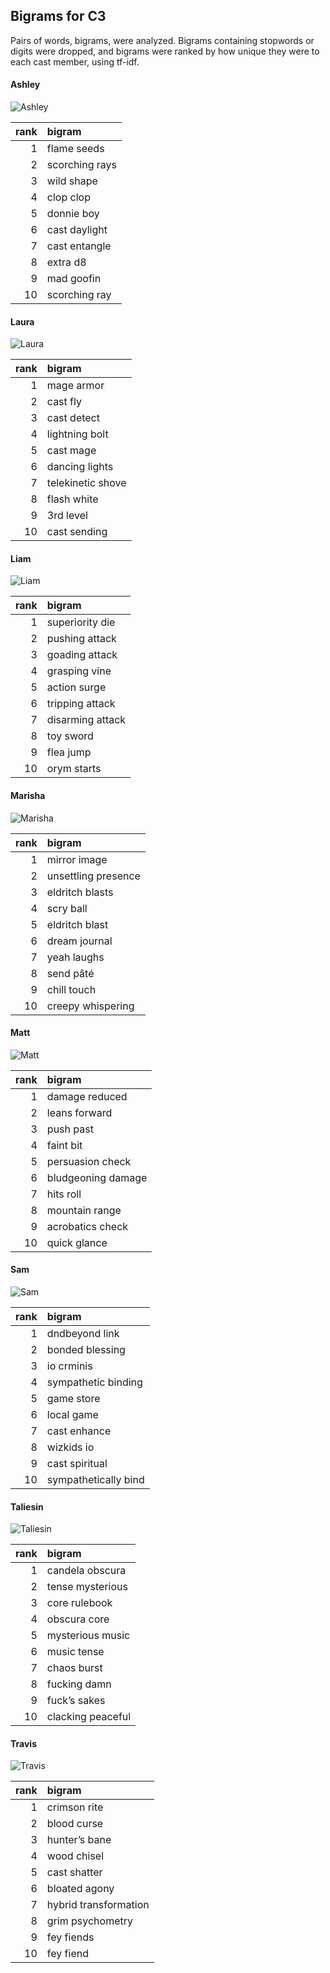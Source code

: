 
## Bigrams for C3

Pairs of words, bigrams, were analyzed. Bigrams containing stopwords or
digits were dropped, and bigrams were ranked by how unique they were to
each cast member, using tf-idf.

#### Ashley

![Ashley](../plots/bigramClouds/C3/C3ASHLEY.png)

| rank | bigram         |
| ---: | :------------- |
|    1 | flame seeds    |
|    2 | scorching rays |
|    3 | wild shape     |
|    4 | clop clop      |
|    5 | donnie boy     |
|    6 | cast daylight  |
|    7 | cast entangle  |
|    8 | extra d8       |
|    9 | mad goofin     |
|   10 | scorching ray  |

#### Laura

![Laura](../plots/bigramClouds/C3/C3LAURA.png)

| rank | bigram            |
| ---: | :---------------- |
|    1 | mage armor        |
|    2 | cast fly          |
|    3 | cast detect       |
|    4 | lightning bolt    |
|    5 | cast mage         |
|    6 | dancing lights    |
|    7 | telekinetic shove |
|    8 | flash white       |
|    9 | 3rd level         |
|   10 | cast sending      |

#### Liam

![Liam](../plots/bigramClouds/C3/C3LIAM.png)

| rank | bigram           |
| ---: | :--------------- |
|    1 | superiority die  |
|    2 | pushing attack   |
|    3 | goading attack   |
|    4 | grasping vine    |
|    5 | action surge     |
|    6 | tripping attack  |
|    7 | disarming attack |
|    8 | toy sword        |
|    9 | flea jump        |
|   10 | orym starts      |

#### Marisha

![Marisha](../plots/bigramClouds/C3/C3MARISHA.png)

| rank | bigram              |
| ---: | :------------------ |
|    1 | mirror image        |
|    2 | unsettling presence |
|    3 | eldritch blasts     |
|    4 | scry ball           |
|    5 | eldritch blast      |
|    6 | dream journal       |
|    7 | yeah laughs         |
|    8 | send pâté           |
|    9 | chill touch         |
|   10 | creepy whispering   |

#### Matt

![Matt](../plots/bigramClouds/C3/C3MATT.png)

| rank | bigram             |
| ---: | :----------------- |
|    1 | damage reduced     |
|    2 | leans forward      |
|    3 | push past          |
|    4 | faint bit          |
|    5 | persuasion check   |
|    6 | bludgeoning damage |
|    7 | hits roll          |
|    8 | mountain range     |
|    9 | acrobatics check   |
|   10 | quick glance       |

#### Sam

![Sam](../plots/bigramClouds/C3/C3SAM.png)

| rank | bigram               |
| ---: | :------------------- |
|    1 | dndbeyond link       |
|    2 | bonded blessing      |
|    3 | io crminis           |
|    4 | sympathetic binding  |
|    5 | game store           |
|    6 | local game           |
|    7 | cast enhance         |
|    8 | wizkids io           |
|    9 | cast spiritual       |
|   10 | sympathetically bind |

#### Taliesin

![Taliesin](../plots/bigramClouds/C3/C3TALIESIN.png)

| rank | bigram            |
| ---: | :---------------- |
|    1 | candela obscura   |
|    2 | tense mysterious  |
|    3 | core rulebook     |
|    4 | obscura core      |
|    5 | mysterious music  |
|    6 | music tense       |
|    7 | chaos burst       |
|    8 | fucking damn      |
|    9 | fuck’s sakes      |
|   10 | clacking peaceful |

#### Travis

![Travis](../plots/bigramClouds/C3/C3TRAVIS.png)

| rank | bigram                |
| ---: | :-------------------- |
|    1 | crimson rite          |
|    2 | blood curse           |
|    3 | hunter’s bane         |
|    4 | wood chisel           |
|    5 | cast shatter          |
|    6 | bloated agony         |
|    7 | hybrid transformation |
|    8 | grim psychometry      |
|    9 | fey fiends            |
|   10 | fey fiend             |
